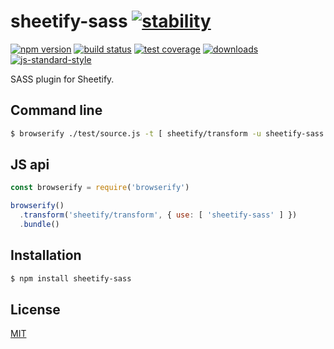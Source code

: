 # sheetify-sass [![stability][0]][1]
[![npm version][2]][3] [![build status][4]][5] [![test coverage][6]][7]
[![downloads][8]][9] [![js-standard-style][10]][11]

SASS plugin for Sheetify.

## Command line
```sh
$ browserify ./test/source.js -t [ sheetify/transform -u sheetify-sass ]
```

## JS api
```js
const browserify = require('browserify')

browserify()
  .transform('sheetify/transform', { use: [ 'sheetify-sass' ] })
  .bundle()
```

## Installation
```sh
$ npm install sheetify-sass
```

## License
[MIT](https://tldrlegal.com/license/mit-license)

[0]: https://img.shields.io/badge/stability-experimental-orange.svg?style=flat-square
[1]: https://nodejs.org/api/documentation.html#documentation_stability_index
[2]: https://img.shields.io/npm/v/sheetify-sass.svg?style=flat-square
[3]: https://npmjs.org/package/sheetify-sass
[4]: https://img.shields.io/travis/stackcss/sheetify-sass/master.svg?style=flat-square
[5]: https://travis-ci.org/stackcss/sheetify-sass
[6]: https://img.shields.io/codecov/c/github/stackcss/sheetify-sass/master.svg?style=flat-square
[7]: https://codecov.io/github/stackcss/sheetify-sass
[8]: http://img.shields.io/npm/dm/sheetify-sass.svg?style=flat-square
[9]: https://npmjs.org/package/sheetify-sass
[10]: https://img.shields.io/badge/code%20style-standard-brightgreen.svg?style=flat-square
[11]: https://github.com/feross/standard
